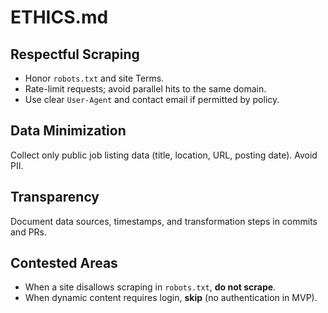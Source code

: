 # ETHICS.md

## Respectful Scraping
- Honor `robots.txt` and site Terms.
- Rate-limit requests; avoid parallel hits to the same domain.
- Use clear `User-Agent` and contact email if permitted by policy.

## Data Minimization
Collect only public job listing data (title, location, URL, posting date). Avoid PII.

## Transparency
Document data sources, timestamps, and transformation steps in commits and PRs.

## Contested Areas
- When a site disallows scraping in `robots.txt`, **do not scrape**.
- When dynamic content requires login, **skip** (no authentication in MVP).
